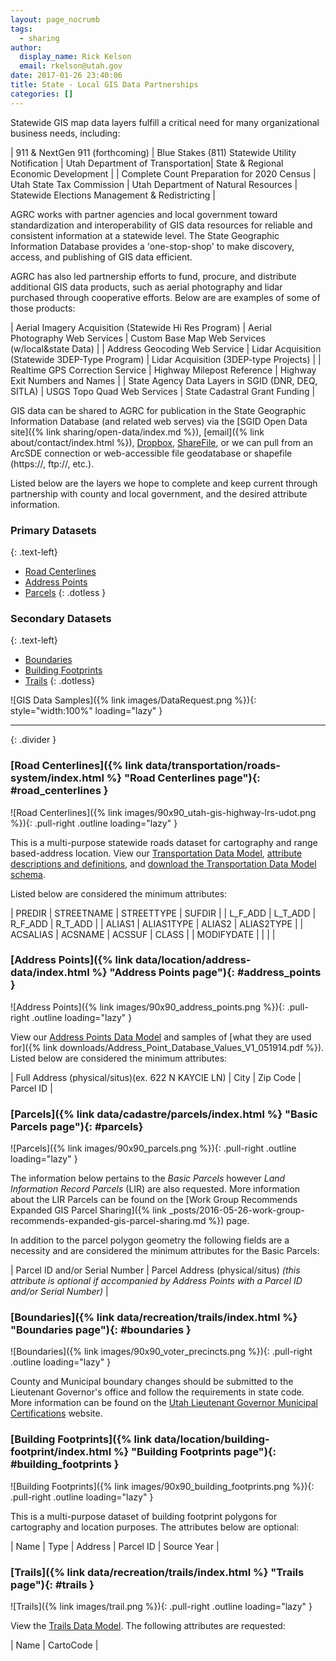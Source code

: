 ```yaml
---
layout: page_nocrumb
tags:
  - sharing
author:
  display_name: Rick Kelson
  email: rkelson@utah.gov
date: 2017-01-26 23:40:06
title: State - Local GIS Data Partnerships
categories: []
---
```


Statewide GIS map data layers fulfill a critical need for many organizational business needs, including:

| 911 & NextGen 911 (forthcoming) | Blue Stakes (811) Statewide Utility Notification | Utah Department of Transportation| State & Regional Economic Development |
| Complete Count Preparation for 2020 Census | Utah State Tax Commission | Utah Department of Natural Resources | Statewide Elections Management & Redistricting |

AGRC works with partner agencies and local government toward standardization and interoperability of GIS data resources for reliable and consistent information at a statewide level. The State Geographic Information Database provides a 'one-stop-shop' to make discovery, access, and publishing of GIS data efficient.

AGRC has also led partnership efforts to fund, procure, and distribute additional GIS data products, such as aerial photography and lidar purchased through cooperative efforts. Below are are examples of some of those products:

| Aerial Imagery Acquisition (Statewide Hi Res Program) | Aerial Photography Web Services | Custom Base Map Web Services (w/local&state Data) |
| Address Geocoding Web Service | Lidar Acquisition (Statewide 3DEP-Type Program) | Lidar Acquisition (3DEP-type Projects) |
| Realtime GPS Correction Service | Highway Milepost Reference | Highway Exit Numbers and Names |
| State Agency Data Layers in SGID (DNR, DEQ, SITLA) | USGS Topo Quad Web Services | State Cadastral Grant Funding |

GIS data can be shared to AGRC for publication in the State Geographic Information Database (and related web serves) via the [SGID Open Data site]({% link sharing/open-data/index.md %}), [email]({% link about/contact/index.html %}), [Dropbox](https://www.dropbox.com/), [ShareFile](https://www.sharefile.com/), or we can pull from an ArcSDE connection or web-accessible file geodatabase or shapefile (https://, ftp://, etc.).


Listed below are the layers we hope to complete and keep current through partnership with county and local government, and the desired attribute information.

### Primary Datasets
{: .text-left}

- [Road Centerlines](#road_centerlines)
- [Address Points](#address_points)
- [Parcels](#parcels)
{: .dotless }

### Secondary Datasets
{: .text-left}

- [Boundaries](#boundaries)
- [Building Footprints](#building_footprints)
- [Trails](#trails)
{: .dotless}

![GIS Data Samples]({% link images/DataRequest.png %}){: style="width:100%" loading="lazy" }

---
{: .divider }

### [Road Centerlines]({% link data/transportation/roads-system/index.html %} "Road Centerlines page"){: #road_centerlines }

![Road Centerlines]({% link images/90x90_utah-gis-highway-lrs-udot.png %}){: .pull-right .outline loading="lazy" }

This is a multi-purpose statewide roads dataset for cartography and range based-address location. View our
[Transportation Data Model](https://drive.google.com/file/d/0Bz18jufMWioiU25icDNoQWlJa2M/view),
[attribute descriptions and definitions](https://docs.google.com/document/d/1ojjqCa1Z6IG6Wj0oAbZatoYsmbKzO9XwdD88-kqm-zQ/edit),
and [download the Transportation Data Model schema](ftp://ftp.agrc.utah.gov/UtahSGID_Vector/UTM12_NAD83/TRANSPORTATION/UnpackagedData/Roads/_Statewide/UtahRoadsDataSchema/UtahRoadsDataSchema_gdb.zip).

Listed below are considered the minimum attributes:

| PREDIR | STREETNAME | STREETTYPE | SUFDIR |
| L_F_ADD | L_T_ADD | R_F_ADD | R_T_ADD |
| ALIAS1 | ALIAS1TYPE | ALIAS2 | ALIAS2TYPE |
| ACSALIAS | ACSNAME | ACSSUF | CLASS |
| MODIFYDATE | | | |

### [Address Points]({% link data/location/address-data/index.html %} "Address Points page"){: #address_points }

![Address Points]({% link images/90x90_address_points.png %}){: .pull-right .outline loading="lazy" }

View our
[Address Points Data Model](https://docs.google.com/document/d/1eTgknNbA0UNXnyMDR5q9gFAm0-XtNYQpLLYPSZtCLTU/edit?usp=sharing) and samples of [what they are used for]({% link downloads/Address_Point_Database_Values_V1_051914.pdf %}).
Listed below are considered the minimum attributes:

| Full Address (physical/situs)(ex. 622 N KAYCIE LN) | City | Zip Code | Parcel ID |

### [Parcels]({% link data/cadastre/parcels/index.html %} "Basic Parcels page"){: #parcels}

![Parcels]({% link images/90x90_parcels.png %}){: .pull-right .outline loading="lazy" }

The information below pertains to the _Basic Parcels_ however _Land Information Record Parcels_ (LIR) are also requested. More information about the LIR Parcels can be found on the [Work Group Recommends Expanded GIS Parcel Sharing]({% link _posts/2016-05-26-work-group-recommends-expanded-gis-parcel-sharing.md %}) page.

In addition to the parcel polygon geometry the following fields are a necessity and are considered the minimum attributes for the Basic Parcels:

| Parcel ID and/or Serial Number | Parcel Address (physical/situs)  _(this attribute is optional if accompanied by Address Points with a Parcel ID and/or Serial Number)_ |

### [Boundaries]({% link data/recreation/trails/index.html %} "Boundaries page"){: #boundaries }

![Boundaries]({% link images/90x90_voter_precincts.png %}){: .pull-right .outline loading="lazy" }

County and Municipal boundary changes should be submitted to the Lieutenant Governor's office and follow the requirements in state code. More information can be found on the [Utah Lieutenant Governor Municipal Certifications](https://municert.utah.gov/) website.

### [Building Footprints]({% link data/location/building-footprint/index.html %} "Building Footprints page"){: #building_footprints }

![Building Footprints]({% link images/90x90_building_footprints.png %}){: .pull-right .outline loading="lazy" }

This is a multi-purpose dataset of building footprint polygons for cartography and location purposes. The attributes below are optional:

| Name | Type | Address | Parcel ID | Source Year |

### [Trails]({% link data/recreation/trails/index.html %} "Trails page"){: #trails }

![Trails]({% link images/trail.png %}){: .pull-right .outline loading="lazy" }

View the [Trails Data Model](https://docs.google.com/spreadsheets/d/1OPGKmRrLYUBr9qO9EtbX6AwcRla82xMvc-BDr26ia9k/edit#gid=0). The following attributes are requested:

| Name | CartoCode |
